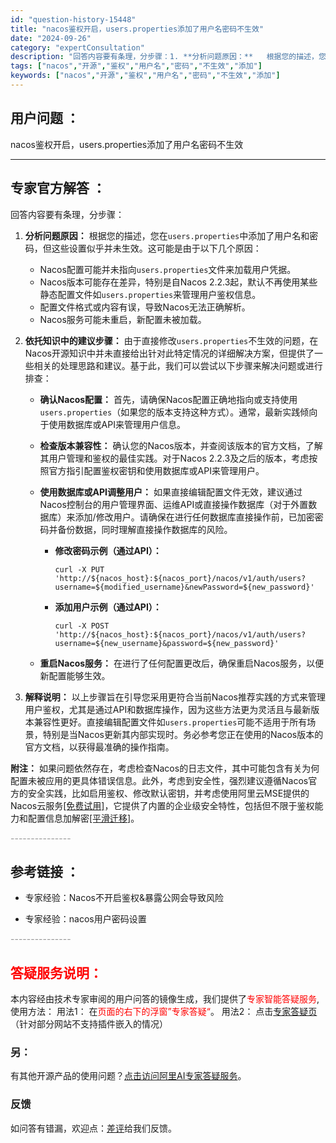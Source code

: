 ```yaml
---
id: "question-history-15448"
title: "nacos鉴权开启，users.properties添加了用户名密码不生效"
date: "2024-09-26"
category: "expertConsultation"
description: "回答内容要有条理，分步骤：1. **分析问题原因：**   根据您的描述，您在`users.properties`中添加了用户名和密码，但这些设置似乎并未生效。这可能是由于以下几个原因：   - Nacos配置可能并未指向`users.properties`文件来加载用户凭据。   - Nacos版"
tags: ["nacos","开源","鉴权","用户名","密码","不生效","添加"]
keywords: ["nacos","开源","鉴权","用户名","密码","不生效","添加"]
---
```


## 用户问题 ： 
 nacos鉴权开启，users.properties添加了用户名密码不生效  

---------------
## 专家官方解答 ：

回答内容要有条理，分步骤：

1. **分析问题原因：**
   根据您的描述，您在`users.properties`中添加了用户名和密码，但这些设置似乎并未生效。这可能是由于以下几个原因：
   - Nacos配置可能并未指向`users.properties`文件来加载用户凭据。
   - Nacos版本可能存在差异，特别是自Nacos 2.2.3起，默认不再使用某些静态配置文件如`users.properties`来管理用户鉴权信息。
   - 配置文件格式或内容有误，导致Nacos无法正确解析。
   - Nacos服务可能未重启，新配置未被加载。

2. **依托知识中的建议步骤：**
   由于直接修改`users.properties`不生效的问题，在Nacos开源知识中并未直接给出针对此特定情况的详细解决方案，但提供了一些相关的处理思路和建议。基于此，我们可以尝试以下步骤来解决问题或进行排查：

   - **确认Nacos配置：** 首先，请确保Nacos配置正确地指向或支持使用`users.properties`（如果您的版本支持这种方式）。通常，最新实践倾向于使用数据库或API来管理用户信息。

   - **检查版本兼容性：** 确认您的Nacos版本，并查阅该版本的官方文档，了解其用户管理和鉴权的最佳实践。对于Nacos 2.2.3及之后的版本，考虑按照官方指引配置鉴权密钥和使用数据库或API来管理用户。

   - **使用数据库或API调整用户：** 如果直接编辑配置文件无效，建议通过Nacos控制台的用户管理界面、运维API或直接操作数据库（对于外置数据库）来添加/修改用户。请确保在进行任何数据库直接操作前，已加密密码并备份数据，同时理解直接操作数据库的风险。

     - **修改密码示例（通过API）：**
       ```shell
       curl -X PUT 'http://${nacos_host}:${nacos_port}/nacos/v1/auth/users?username=${modified_username}&newPassword=${new_password}'
       ```

     - **添加用户示例（通过API）：**
       ```shell
       curl -X POST 'http://${nacos_host}:${nacos_port}/nacos/v1/auth/users?username=${new_username}&password=${new_password}'
       ```

   - **重启Nacos服务：** 在进行了任何配置更改后，确保重启Nacos服务，以便新配置能够生效。

3. **解释说明：**
   以上步骤旨在引导您采用更符合当前Nacos推荐实践的方式来管理用户鉴权，尤其是通过API和数据库操作，因为这些方法更为灵活且与最新版本兼容性更好。直接编辑配置文件如`users.properties`可能不适用于所有场景，特别是当Nacos更新其内部实现时。务必参考您正在使用的Nacos版本的官方文档，以获得最准确的操作指南。

**附注：** 如果问题依然存在，考虑检查Nacos的日志文件，其中可能包含有关为何配置未被应用的更具体错误信息。此外，考虑到安全性，强烈建议遵循Nacos官方的安全实践，比如启用鉴权、修改默认密钥，并考虑使用阿里云MSE提供的Nacos云服务[[免费试用]](https://free.aliyun.com/?searchKey=nacos&spm=nacos.cloud.topbar.0.0.0)，它提供了内置的企业级安全特性，包括但不限于鉴权能力和配置信息加解密[[平滑迁移]](https://help.aliyun.com/zh/mse/user-guide/migrate-applications-from-self-managed-instances-to-mse-microservices-registry?spm=a2c4g.11186623.0.0.76e17b26TS1Abr)。


<font color="#949494">---------------</font> 


## 参考链接 ：

* 专家经验：Nacos不开启鉴权&暴露公网会导致风险 
 
 * 专家经验：nacos用户密码设置 


 <font color="#949494">---------------</font> 
 


## <font color="#FF0000">答疑服务说明：</font> 

本内容经由技术专家审阅的用户问答的镜像生成，我们提供了<font color="#FF0000">专家智能答疑服务</font>,使用方法：
用法1： 在<font color="#FF0000">页面的右下的浮窗”专家答疑“</font>。
用法2： 点击[专家答疑页](https://answer.opensource.alibaba.com/docs/intro)（针对部分网站不支持插件嵌入的情况）
### 另：


有其他开源产品的使用问题？[点击访问阿里AI专家答疑服务](https://answer.opensource.alibaba.com/docs/intro)。
### 反馈
如问答有错漏，欢迎点：[差评](https://ai.nacos.io/user/feedbackByEnhancerGradePOJOID?enhancerGradePOJOId=16228)给我们反馈。
